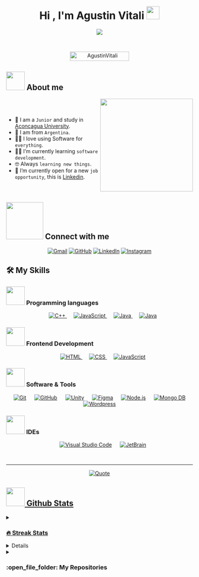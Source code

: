 <h1 align="center">Hi , I'm Agustin Vitali <img src="https://media.giphy.com/media/hvRJCLFzcasrR4ia7z/giphy.gif" width="35"></h1>
<p align="center">
  <a href="https://github.com/DenverCoder1/readme-typing-svg"><img src="https://readme-typing-svg.herokuapp.com?font=Time+New+Roman&color=%23C8BE25&size=25&center=true&vCenter=true&width=600&height=100&lines=Software+development;Computer+Science+Student;Always+learning+new+things"></a>
</p>


<br>

<p align="center"> 
	<img src="https://komarev.com/ghpvc/?username=AgustinVitali&label=Profile%20views&color=0047AB&style=plastic?" alt="AgustinVitali" height=25px, width=160px/> 
</p>

	
## <picture><img src = "https://github.com/7oSkaaa/7oSkaaa/blob/main/Images/about_me.gif?raw=true" width = 50px></picture> About me

<picture> <img align="right" src="https://github.com/7oSkaaa/7oSkaaa/blob/main/Images/Right_Side.gif?raw=true" width = 250px></picture>

<br><br>

- :school: I am a `Junior` and study in [Aconcagua University](https://www.uda.edu.ar/).
- :round_pushpin: I am from `Argentina`.
- :technologist: I love using Software for `everything`.
- :student: I’m currently learning `software development`.
- :nerd_face: Always `learning new things`.
- :thinking: I’m currently open for a new `job opportunity`, this is [Linkedin](https://www.linkedin.com/in/agustin-jesus-0a71852b0/).
<br>

## <picture> <img src="https://github.com/7oSkaaa/7oSkaaa/blob/main/Images/Connect-with-me.gif?raw=true" width="100px"> </picture> Connect with me
<p align="center">
  <a href="agustinvitaliagustinv@gmail.com"><img src="https://skillicons.dev/icons?i=gmail" alt="Gmail"/></a>
	<a href="https://github.com/AgustinVitali"><img src="https://skillicons.dev/icons?i=github" alt="GitHub"/></a>
	<a href="https://www.linkedin.com/in/agustin-jesus-0a71852b0/"><img src="https://skillicons.dev/icons?i=linkedin" alt="LinkedIn"/></a>
	<a href="https://www.instagram.com/agusvitalii/"><img src="https://skillicons.dev/icons?i=instagram" alt="Instagram"/></a>
</p>


## 🛠️ My Skills

### <picture> <img src = "https://github.com/7oSkaaa/7oSkaaa/blob/main/Images/Programming_Languages.gif?raw=true" width = 50px>  </picture> Programming languages

<p align="center"> 
  &emsp;
  <a href="https://www.w3schools.com/cpp/" target="_blank"> 
    <img alt="C++" src="https://skillicons.dev/icons?i=cpp">
  </a> 
  &emsp;
  <a href="https://developer.mozilla.org/en-US/docs/Web/JavaScript" target="_blank"> 
     <img alt="JavaScript" src="https://skillicons.dev/icons?i=js">
   </a>
  &emsp;
  <a href="https://www.java.com" target="_blank"> 
    <img alt="Java" src="https://skillicons.dev/icons?i=java">
  </a>
   &emsp;
  <a href="https://learn.microsoft.com/es-es/dotnet/csharp/" target="_blank"> 
    <img alt="Java" src="https://skillicons.dev/icons?i=cs">
  </a>
</p>

### <picture> <img src = "https://github.com/7oSkaaa/7oSkaaa/blob/main/Images/Front_End.gif?raw=true" width = 50px>  </picture> Frontend Development
<p align="center"> 
  &emsp; 
  <a href="https://www.w3.org/html/" target="_blank"> 
   <img alt="HTML" src="https://skillicons.dev/icons?i=html">
  </a>   
  &emsp;
  <a href="https://www.w3schools.com/css/" target="_blank">
    <img alt="CSS" src="https://skillicons.dev/icons?i=css">
  </a> 
  &emsp;
  <a href="https://developer.mozilla.org/en-US/docs/Web/JavaScript" target="_blank"> 
     <img alt="JavaScript" src="https://skillicons.dev/icons?i=js">
   </a>
</p>

 ### <picture> <img src = "https://github.com/7oSkaaa/7oSkaaa/blob/main/Images/Software_Tools.gif?raw=true" width = 50px>  </picture> Software & Tools
 
<p align="center">
  &emsp;
    <a href="#"><img alt="Git" src="https://skillicons.dev/icons?i=git"></a>
  &emsp;
    <a href="#"><img alt="GitHub" src="https://skillicons.dev/icons?i=github"></a>
  &emsp;
    <a href="#"><img alt="Unity" src="https://skillicons.dev/icons?i=unity"></a>
  &emsp;
    <a href="#"><img alt="Figma" src="https://skillicons.dev/icons?i=figma"></a>
  &emsp;
    <a href="#"><img alt="Node.js" src="https://skillicons.dev/icons?i=nodejs"></a>
  &emsp;
    <a href="#"><img alt="Mongo DB" src="https://skillicons.dev/icons?i=mongodb"></a>
  &emsp;
    <a href="#"><img alt="Wordpress" src="https://skillicons.dev/icons?i=wordpress"></a>
</p>

 ### <picture> <img src = "https://github.com/7oSkaaa/7oSkaaa/blob/main/Images/IDEs.gif?raw=true" width = 50px>  </picture> IDEs
 
<p align="center">
  &emsp;
    <a href="#"><img alt="Visual Studio Code" src="https://skillicons.dev/icons?i=vscode"></a>
  &emsp;
    <a href="#"><img alt="JetBrain" src="https://skillicons.dev/icons?i=idea" /></a>
</p>

<br> 

---

<p align = "center">
	<a href="https://github.com/piyushsuthar/github-readme-quotes"> <img alt = "Quote" src="https://quotes-github-readme.vercel.app/api?type=horizontal&theme=tokyonight&animation=grow_out_in&quoteCategory=programming">
</p>

## <picture> <img src = "https://github.com/7oSkaaa/7oSkaaa/blob/main/Images/Statistics.gif?raw=true" width = 50px>  </picture> Github Stats

<details><summary><h3> 🔥 Streak Stats</h3></summary>

----	

<p align="center"><img src="https://github-readme-streak-stats.herokuapp.com/?user=AgustinVitali&theme=tokyonight_duo" alt="AgustinVitali" /></p>

</details>
  
<details><summary><h3>💻 GitHub Profile Stats</h3></summary>

----
	
<p align="center">
    <a href="https://github.com/anuraghazra/github-readme-stats">
	    <img alt="AgustinVitali's Github Stats" src="https://github-readme-stats.vercel.app/api?username=AgustinVitai&show_icons=true&count_private=true&locale=en&theme=tokyonight&layout=compact" height="230px"/></a>
	  <img src="https://github-readme-stats.vercel.app/api/top-langs?username=AgustinVitali&langs_count=10&show_icons=true&locale=en&theme=tokyonight" alt="AgustinVitali" height="230px"/>
<br/>

  </p>
</details>
	
<details><summary><h3> :open_file_folder: My Repositories </h3></summary>

----
	
<div>
  <p align="center">
	<a href="https://github.com/AgustinVitali/FutbolVintaje">
      		<img src="https://github-readme-stats.vercel.app/api/pin/?username=AgustinVitali&repo=FutbolVintaje&theme=tokyonight" alt="GitHub Stats" />
    	</a>
  <a href="https://github.com/AgustinVitali/HDP-GAME">
      		<img src="https://github-readme-stats.vercel.app/api/pin/?username=AgustinVitali&repo=HDP-GAME&theme=tokyonight" alt="GitHub Stats" />
    	</a>
   <a href="https://github.com/AgustinVitali/Run-and-Jump-game">
      		<img src="https://github-readme-stats.vercel.app/api/pin/?username=AgustinVitali&repo=Run-and-Jump-game&theme=tokyonight" alt="GitHub Stats" />
    	</a>
    <a href="https://github.com/AgustinVitali/Domino">
      		<img src="https://github-readme-stats.vercel.app/api/pin/?username=AgustinVitali&repo=Domino&theme=tokyonight" alt="GitHub Stats" />
    	</a>
  </p>
</div>
</details>

</br></br>
	
